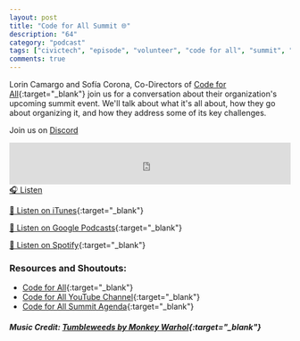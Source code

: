 ```yaml
---
layout: post
title: "Code for All Summit 🌐"
description: "64"
category: "podcast"
tags: ["civictech", "episode", "volunteer", "code for all", "summit", "conference"]
comments: true
---
```


Lorin Camargo and Sofía Corona, Co-Directors of [Code for All](https://codeforall.org/our-team){:target="_blank"} join us for a conversation about their organization's upcoming summit event. We'll talk about what it's all about, how they go about organizing it, and how they address some of its key challenges.

Join us on [Discord](https://discord.gg/hECzBJh)

<iframe width="100%" height="75" scrolling="no" frameborder="no" allow="autoplay" src="https://w.soundcloud.com/player/?url=https%3A//api.soundcloud.com/tracks/1121367193%3Fsecret_token%3Ds-tpmlNkbbJTh&color=%23ff5500&auto_play=false&hide_related=false&show_comments=true&show_user=true&show_reposts=false&show_teaser=true&visual=true"></iframe>
<a href="https://soundcloud.com/user-227289754/64-code-for-all-summit/" target="_blank">🎧 Listen</a>

[📱 Listen on iTunes](https://itunes.apple.com/us/podcast/civic-tech-chat/id1350640468?mt=2){:target="_blank"}

[📱 Listen on Google Podcasts](https://podcasts.google.com/feed/aHR0cDovL2ZlZWRzLnNvdW5kY2xvdWQuY29tL3VzZXJzL3NvdW5kY2xvdWQ6dXNlcnM6Mzg4NTYyNjc2L3NvdW5kcy5yc3M?sa=X&ved=2ahUKEwjTu5ay5bHwAhUbUc0KHXJEA1UQ9sEGegQIARAC){:target="_blank"}

[📱 Listen on Spotify](https://open.spotify.com/show/1kbwPAi4thGOU43xFkehgT){:target="_blank"}

### Resources and Shoutouts:
- [Code for All](https://codeforall.org/){:target="_blank"}
- [Code for All YouTube Channel](https://www.youtube.com/c/codeforallcivictech/videos){:target="_blank"}
- [Code for All Summit Agenda](https://codeforall.org/summit-2021){:target="_blank"}

##### Music Credit: [Tumbleweeds by Monkey Warhol](http://freemusicarchive.org/music/Monkey_Warhol/Lonely_Hearts_Challenge/Monkey_Warhol_-_Tumbleweeds){:target="_blank"}

